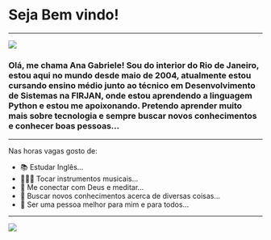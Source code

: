 
# Seja Bem vindo!
---

![](https://media3.giphy.com/media/CIdnUawKas9LjwPRSJ/giphy.gif?cid=790b76119aa617a704cd21fdc8f5bffc61a688694fc09a4c&rid=giphy.gif&ct=g)
### Olá, me chama Ana Gabriele! Sou do interior do Rio de Janeiro, estou aqui no mundo desde maio de 2004, atualmente estou cursando ensino médio junto ao técnico em Desenvolvimento de Sistemas na FIRJAN, onde estou aprendendo a linguagem Python e estou me apoixonando. Pretendo aprender muito mais sobre tecnologia e sempre buscar novos conhecimentos e conhecer boas pessoas... 

---

Nas horas vagas gosto de:

- 📚 Estudar Inglês...
- 🎹🎸🎻 Tocar instrumentos musicais...
- 💎 Me conectar com Deus e meditar...
- 📖 Buscar novos conhecimentos acerca de diversas coisas...
- 💫 Ser uma pessoa melhor para mim e para todos...

---

![](https://komarev.com/ghpvc/?username=anagabrielecnp&color=blue&style=flat)
